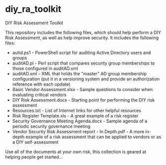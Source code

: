 # diy_ra_toolkit
DIY Risk Assessment Toolkit

This repository includes the following files, which should help perform a DIY Risk Assessment, as well as help improve security.  It includes the following files:

* autid.ps1 - PowerShell script for auditing Active Directory users and groups
* auditAD.pl - Perl script that compares security group memberships to those configured in auditAD.xml
* auditAD.xml - XML that holds the "master" AD group membership configuration (put it in a versioning system and provide an authorization reference with each update)
* Basic Vendor Assessment.xlsx - Sample questions to consider when evaluating critical vendors
* DIY Risk Assessment.docx - Starting point for performing the DIY risk assessment
* Resources.txt - List of Internet links for other helpful resources
* Risk Register Template.xls - A great example of a risk register
* Security Governance Meeting Agenda.docx - Sample agenda of a periodic security governance meeting
* Vendor Security Risk Assessment report - In Depth.pdf - A more in-depth example of a risk assessment that can be applied to vendors or as a DIY self-assessment

Use all of the documents at your own risk, this collection is geared at helping people get started...

